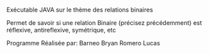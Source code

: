 Exécutable JAVA sur le thème des relations binaires

Permet de savoir si une relation Binaire (précisez précédemment) est réflexive, antireflexive, symétrique, etc

Programme Réalisée par:
Barneo Bryan
Romero Lucas
